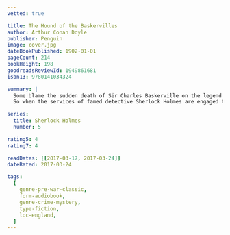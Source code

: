 ```yaml
---
vetted: true

title: The Hound of the Baskervilles
author: Arthur Conan Doyle
publisher: Penguin
image: cover.jpg
dateBookPublished: 1902-01-01
pageCount: 214
bookHeight: 198
goodreadsReviewId: 1949861681
isbn13: 9780141034324

summary: |
  Some blame the sudden death of Sir Charles Baskerville on the legend of a fearsome and ghostly hound that is said to have haunted his Devonshire family for generations.
  So when the services of famed detective Sherlock Holmes are engaged to ensure the safety of Baskerville heir Sir Henry – recently arrived from America – Dr Watson is surprised to find his friend dismissive of the matter. In fact, Watson is dispatched alone to accompany Sir Henry to Baskerville Hall in Devon while Holmes deals with another case. Yet Watson finds the wild moors are a far cry from the orderly streets of London, and in the cold night a savage and bestial howl may be heard…

series:
  title: Sherlock Holmes
  number: 5

rating5: 4
rating7: 4

readDates: [[2017-03-17, 2017-03-24]]
dateRated: 2017-03-24

tags:
  [
    genre-pre-war-classic,
    form-audiobook,
    genre-crime-mystery,
    type-fiction,
    loc-england,
  ]
---
```

